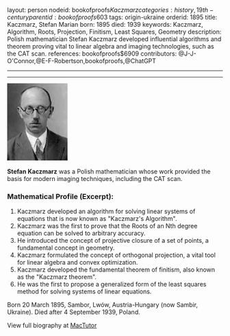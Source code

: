 layout: person
nodeid: bookofproofs$Kaczmarz
categories: history,19th-century
parentid: bookofproofs$603
tags: origin-ukraine
orderid: 1895
title: Kaczmarz, Stefan Marian
born: 1895
died: 1939
keywords: Kaczmarz, Algorithm, Roots, Projection, Finitism, Least Squares, Geometry
description: Polish mathematician Stefan Kaczmarz developed influential algorithms and theorem proving vital to linear algebra and imaging technologies, such as the CAT scan.
references: bookofproofs$6909
contributors: @J-J-O'Connor,@E-F-Robertson,bookofproofs,@ChatGPT

---



---

![Kaczmarz.jpg](https://github.com/bookofproofs/bookofproofs.github.io/blob/main/_sources/_assets/images/portraits/Kaczmarz.jpg?raw=true)

**Stefan Kaczmarz** was a Polish mathematician whose work provided the basis for modern imaging techniques, including the CAT scan.

### Mathematical Profile (Excerpt):
1. Kaczmarz developed an algorithm for solving linear systems of equations that is now known as "Kaczmarz's Algorithm".
2. Kaczmarz was the first to prove that the Roots of an Nth degree equation can be solved to arbitrary accuracy.
3. He introduced the concept of projective closure of a set of points, a fundamental concept in geometry.
4. Kaczmarz formulated the concept of orthogonal projection, a vital tool for linear algebra and convex optimization.
5. Kaczmarz developed the fundamental theorem of finitism, also known as the "Kaczmarz theorem".
6. He was the first to propose a generalized form of the least squares method for solving systems of linear equations.

Born 20 March 1895, Sambor, Lwów, Austria-Hungary (now Sambir, Ukraine). Died after 4 September 1939, Poland.

View full biography at [MacTutor](https://mathshistory.st-andrews.ac.uk/Biographies/Kaczmarz/)
